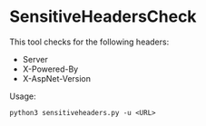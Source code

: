 # SensitiveHeadersCheck

This tool checks for the following headers:
- Server
- X-Powered-By
- X-AspNet-Version

Usage:
```
python3 sensitiveheaders.py -u <URL>
```
